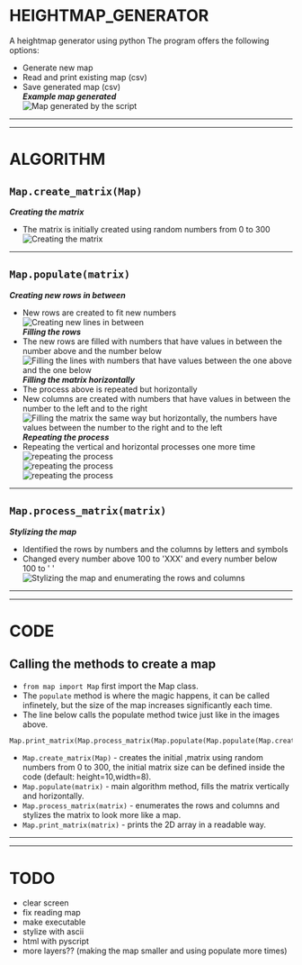 # HEIGHTMAP_GENERATOR
A heightmap generator using python
The program offers the following options:
* Generate new map
* Read and print existing map (csv)
* Save generated map (csv) <br>
***Example map generated*** <br>
![Map generated by the script](/images/map.png)

----
----

# ALGORITHM

## `Map.create_matrix(Map)`
***Creating the matrix***
* The matrix is initially created using random numbers from 0 to 300 <br>
![Creating the matrix](/images/fig1.png) <br>
----
## `Map.populate(matrix)`
***Creating new rows in between*** 
* New rows are created to fit new numbers <br>
![Creating new lines in between](/images/fig2.png) <br>
***Filling the rows*** 
* The new rows are filled with numbers that have values in between the number above and the number below <br>
![Filling the lines with numbers that have values between the one above and the one below](/images/fig3.png) <br>
***Filling the matrix horizontally*** 
* The process above is repeated but horizontally
* New columns are created with numbers that have values in between the number to the left and to the right <br>
![Filling the matrix the same way but horizontally, the numbers have values between the number to the right and to the left](/images/fig4.png) <br>
***Repeating the process*** 
* Repeating the vertical and horizontal processes one more time <br>
![repeating the process](/images/fig5.png) <br>
![repeating the process](/images/fig6.png) <br>
![repeating the process](/images/fig7.png) <br>
----
## `Map.process_matrix(matrix)`
***Stylizing the map*** 
* Identified the rows by numbers and the columns by letters and symbols
* Changed every number above 100 to 'XXX' and every number below 100 to ' ' <br>
![Stylizing the map and enumerating the rows and columns](/images/fig8.png) <br>

----
----

# CODE

## Calling the methods to create a map
* `from map import Map` first import the Map class.
* The `populate` method is where the magic happens, it can be called infinetely, but the size of the map increases significantly each time.
* The line below calls the populate method twice just like in the images above.
```python
Map.print_matrix(Map.process_matrix(Map.populate(Map.populate(Map.create_matrix(Map)))))
```
* `Map.create_matrix(Map)` - creates the initial ,matrix using random numbers from 0 to 300, the initial matrix size can be defined inside the code (default: height=10,width=8).
* `Map.populate(matrix)` - main algorithm method, fills the matrix vertically and horizontally.
* `Map.process_matrix(matrix)` - enumerates the rows and columns and stylizes the matrix to look more like a map.
* `Map.print_matrix(matrix)` - prints the 2D array in a readable way.

----
----

# TODO
* clear screen
* fix reading map
* make executable
* stylize with ascii
* html with pyscript
* more layers?? (making the map smaller and using populate more times)
